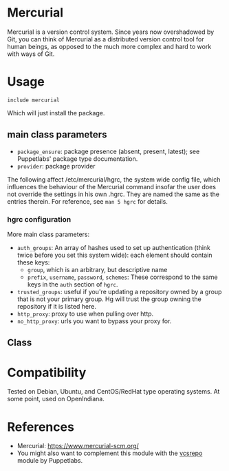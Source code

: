 # Mercurial

Mercurial is a version control system. Since years now overshadowed by Git, you can think of Mercurial as a distributed version control tool for human beings, as opposed to the much more complex and hard to work with ways of Git.

# Usage

``` Puppet
include mercurial
```

Which will just install the package.

## main class parameters

* `package_ensure`: package presence (absent, present, latest); see Puppetlabs' package type documentation.
* `provider`: package provider

The following affect /etc/mercurial/hgrc, the system wide config file, which influences the behaviour of the Mercurial command insofar the user does not override the settings in his own .hgrc. They are named the same as the entries therein.  For reference, see `man 5 hgrc` for details.

### hgrc configuration

More main class parameters:

* `auth_groups`: An array of hashes used to set up authentication (think twice before you set this system wide): each element should contain these keys:
    * `group`, which is an arbitrary, but descriptive name
    * `prefix`, `username`, `password`, `schemes`: These correspond to the same keys in the `auth` section of `hgrc`.
* `trusted_groups`: useful if you're updating a repository owned by a group that is not your primary group. Hg will trust the group owning the repository if it is listed here. 
* `http_proxy`: proxy to use when pulling over http.
* `no_http_proxy`: urls you want to bypass your proxy for. 

## Class

# Compatibility

Tested on Debian, Ubuntu, and CentOS/RedHat type operating systems. At some point, used on OpenIndiana.

# References

* Mercurial: https://www.mercurial-scm.org/
* You might also want to complement this module with the [vcsrepo](https://forge.puppet.com/puppetlabs/vcsrepo) module by Puppetlabs.
